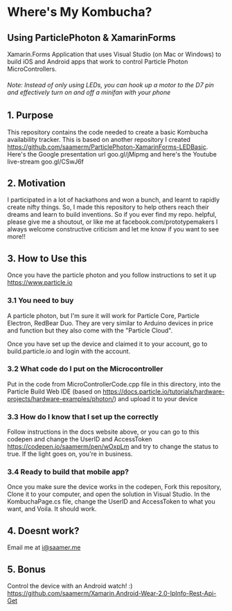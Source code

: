 # Where's My Kombucha?
## Using ParticlePhoton & XamarinForms
Xamarin.Forms Application that uses Visual Studio (on Mac or Windows) to build iOS and Android apps that work to control Particle Photon MicroControllers.
###### Note: Instead of only using LEDs, you can hook up a motor to the D7 pin and effectively turn on and off a minifan with your phone

## 1. Purpose
This repository contains the code needed to create a basic Kombucha availability tracker. This is based on another repository I created https://github.com/saamerm/ParticlePhoton-XamarinForms-LEDBasic. Here's the Google presentation url goo.gl/jMipmg and here's the Youtube live-stream goo.gl/CSwJ6f

## 2. Motivation
I participated in a lot of hackathons and won a bunch, and learnt to rapidly create nifty things. So, I made this repository to help others reach their dreams and learn to build inventions.
So if you ever find my repo. helpful, please give me a shoutout, or like me at facebook.com/prototypemakers
I always welcome constructive criticism and let me know if you want to see more!!

## 3. How to Use this
Once you have the particle photon and you follow instructions to set it up https://www.particle.io
### 3.1 You need to buy
A particle photon, but I'm sure it will work for Particle Core, Particle Electron, RedBear Duo.
They are very similar to Arduino devices in price and function but they also come with the "Particle Cloud".

Once you have set up the device and claimed it to your account, go to build.particle.io and login with the account.

### 3.2 What code do I put on the Microcontroller
Put in the code from MicroControllerCode.cpp file in this directory, into the Particle Build Web IDE (based on https://docs.particle.io/tutorials/hardware-projects/hardware-examples/photon/) and upload it to your device

### 3.3 How do I know that I set up the correctly
Follow instructions in the docs website above, or you can go to this codepen and change the UserID and AccessToken https://codepen.io/saamerm/pen/wOxpLm and try to change the status to true. If the light goes on, you're in business.

### 3.4 Ready to build that mobile app?
Once you make sure the device works in the codepen, Fork this repository, Clone it to your computer, and open the solution in Visual Studio.
In the KombuchaPage.cs file, change the UserID and AccessToken to what you want, and Voila. It should work.

## 4. Doesnt work?
Email me at i@saamer.me

## 5. Bonus
Control the device with an Android watch! :) https://github.com/saamerm/Xamarin.Android-Wear-2.0-IpInfo-Rest-Api-Get

